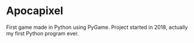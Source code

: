 # Apocapixel
First game made in Python using PyGame. Project started in 2018, actually my first Python program ever.
